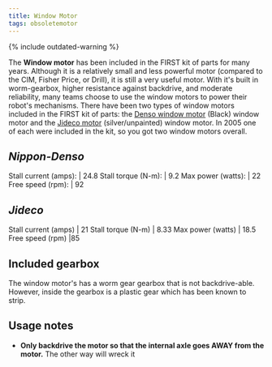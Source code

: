 ```yaml
---
title: Window Motor
tags: obsoletemotor
---
```


{% include outdated-warning %}

The **Window motor** has been included in the FIRST kit of parts for many years. Although it is a relatively small and less powerful motor (compared to the CIM, Fisher Price, or Drill), it is still a very useful motor. With it's built in worm-gearbox, higher resistance against backdrive, and moderate reliability, many teams choose to use the window motors to power their robot's mechanisms. There have been two types of window motors included in the FIRST kit of parts: the [Denso window motor](Denso_window_motor "Denso
window motor") (Black) window motor and the [Jideco motor](/index.php?title=Jideco_motor&action=edit "Jideco motor") (silver/unpainted) window motor. In 2005 one of each were included in the kit, so you got two window motors overall.

## _Nippon-Denso_

Stall current (amps): | 24.8
Stall torque (N-m): | 9.2
Max power (watts): | 22
Free speed (rpm): | 92

## _Jideco_

Stall current (amps) | 21
Stall torque (N-m) | 8.33
Max power (watts) | 18.5
Free speed (rpm) |85

## Included gearbox

The window motor's has a worm gear gearbox that is not backdrive-able. However, inside the gearbox is a plastic gear which has been known to strip.

## Usage notes

- **Only backdrive the motor so that the internal axle goes AWAY from the motor.** The other way will wreck it